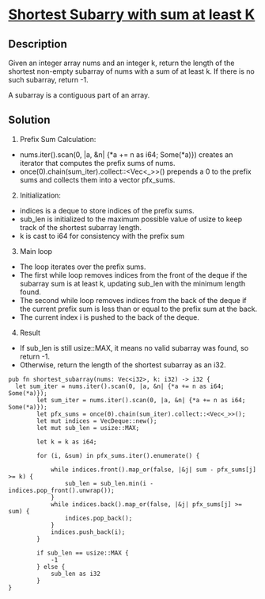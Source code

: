 # [Shortest Subarry with sum at least K](https://leetcode.com/problems/shortest-subarray-with-sum-at-least-k/description/)

## Description 
Given an integer array nums and an integer k, return the length of the shortest non-empty subarray of nums with a sum of at least k. If there is no such subarray, return -1.

A subarray is a contiguous part of an array.

## Solution
1. Prefix Sum Calculation:
- nums.iter().scan(0, |a, &n| {*a += n as i64; Some(*a)}) creates an iterator that computes the prefix sums of nums.
- once(0).chain(sum_iter).collect::<Vec<_>>() prepends a 0 to the prefix sums and collects them into a vector pfx_sums.

2. Initialization:
- indices is a deque to store indices of the prefix sums.
- sub_len is initialized to the maximum possible value of usize to keep track of the shortest subarray length.
- k is cast to i64 for consistency with the prefix sum

3. Main loop 
- The loop iterates over the prefix sums.
- The first while loop removes indices from the front of the deque if the subarray sum is at least k, updating sub_len with the minimum length found.
- The second while loop removes indices from the back of the deque if the current prefix sum is less than or equal to the prefix sum at the back.
- The current index i is pushed to the back of the deque.

4. Result 
- If sub_len is still usize::MAX, it means no valid subarray was found, so return -1.
- Otherwise, return the length of the shortest subarray as an i32.

```
pub fn shortest_subarray(nums: Vec<i32>, k: i32) -> i32 {
  let sum_iter = nums.iter().scan(0, |a, &n| {*a += n as i64; Some(*a)});
        let sum_iter = nums.iter().scan(0, |a, &n| {*a += n as i64; Some(*a)});
        let pfx_sums = once(0).chain(sum_iter).collect::<Vec<_>>();
        let mut indices = VecDeque::new();
        let mut sub_len = usize::MAX;

        let k = k as i64;

        for (i, &sum) in pfx_sums.iter().enumerate() {

            while indices.front().map_or(false, |&j| sum - pfx_sums[j] >= k) {
                sub_len = sub_len.min(i - indices.pop_front().unwrap());
            }
            while indices.back().map_or(false, |&j| pfx_sums[j] >= sum) {
                indices.pop_back();
            }
            indices.push_back(i);
        }

        if sub_len == usize::MAX { 
            -1 
        } else { 
            sub_len as i32
        }
}
```